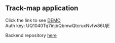 ## Track-map application

Click the link to see [DEMO](https://oleksandr-rohatnov.github.io/app-track-map/)  
Auth key: UQ1040Tq7injbQbmwQtcruxNvfw86UjE

Backend repository [here](https://github.com/Oleksandr-Rohatnov/app-track-map-backend)
